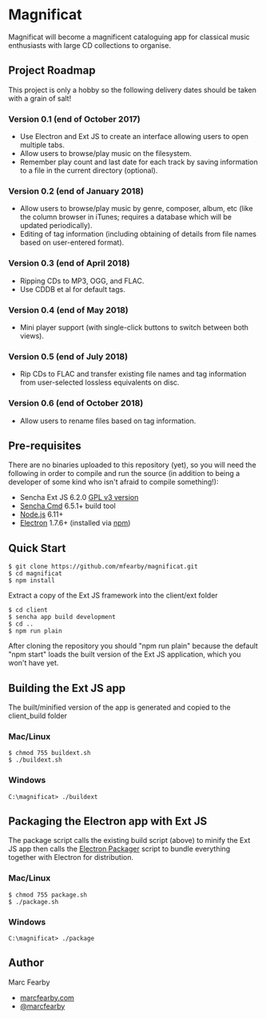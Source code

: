 # Magnificat

Magnificat will become a magnificent cataloguing app for classical music enthusiasts with large CD collections to organise.

## Project Roadmap

This project is only a hobby so the following delivery dates should be taken with a grain of salt!

### Version 0.1 (end of October 2017)
- Use Electron and Ext JS to create an interface allowing users to open multiple tabs.
- Allow users to browse/play music on the filesystem.
- Remember play count and last date for each track by saving information to a file in the current directory (optional).
 
### Version 0.2 (end of January 2018)
- Allow users to browse/play music by genre, composer, album, etc (like the column browser in iTunes; requires a database which will be updated periodically).
- Editing of tag information (including obtaining of details from file names based on user-entered format).

### Version 0.3 (end of April 2018)
- Ripping CDs to MP3, OGG, and FLAC.
- Use CDDB et al for default tags.

### Version 0.4 (end of May 2018)
- Mini player support (with single-click buttons to switch between both views).

### Version 0.5 (end of July 2018)
- Rip CDs to FLAC and transfer existing file names and tag information from user-selected lossless equivalents on disc.

### Version 0.6 (end of October 2018)
- Allow users to rename files based on tag information.

## Pre-requisites

There are no binaries uploaded to this repository (yet), so you will need the following in order to compile and run the source (in addition to being a developer of some kind who isn't afraid to compile something!):

- Sencha Ext JS 6.2.0 [GPL v3 version](https://www.sencha.com/legal/GPL/)
- [Sencha Cmd](https://www.sencha.com/products/sencha-cmd/) 6.5.1+ build tool
- [Node.js](https://nodejs.org/) 6.11+
- [Electron](https://github.com/electron/electron) 1.7.6+ (installed via [npm](https://www.npmjs.com/))

## Quick Start

```
$ git clone https://github.com/mfearby/magnificat.git
$ cd magnificat
$ npm install
```

Extract a copy of the Ext JS framework into the client/ext folder

```
$ cd client
$ sencha app build development
$ cd ..
$ npm run plain
```

After cloning the repository you should "npm run plain" because the default "npm start" loads the built version of the Ext JS application, which you won't have yet.

## Building the Ext JS app

The built/minified version of the app is generated and copied to the client_build folder

### Mac/Linux
```
$ chmod 755 buildext.sh
$ ./buildext.sh
```

### Windows
```
C:\magnificat> ./buildext
```

## Packaging the Electron app with Ext JS

The package script calls the existing build script (above) to minify the Ext JS app then calls the [Electron Packager](https://github.com/electron-userland/electron-packager) script to bundle everything together with Electron for distribution.

### Mac/Linux
```
$ chmod 755 package.sh
$ ./package.sh
```

### Windows
```
C:\magnificat> ./package
```

## Author
Marc Fearby
- [marcfearby.com](http://marcfearby.com)
- [@marcfearby](https://twitter.com/MarcFearby)
